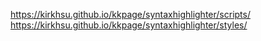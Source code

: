 https://kirkhsu.github.io/kkpage/syntaxhighlighter/scripts/
https://kirkhsu.github.io/kkpage/syntaxhighlighter/styles/


<![CDATA[/* 
<link href='https://kirkhsu.github.io/kkpage/syntaxhighlighter/styles/shCore.css' rel='stylesheet' type='text/css'/>
<link href='https://kirkhsu.github.io/kkpage/syntaxhighlighter/styles/shThemeDefault.css' rel='stylesheet' type='text/css'/>
<script src='https://kirkhsu.github.io/kkpage/syntaxhighlighter/scripts/shCore.js' type='text/javascript'/>
<script src='https://kirkhsu.github.io/kkpage/syntaxhighlighter/scripts/shBrushJava.js' type='text/javascript'/>
<script src='https://kirkhsu.github.io/kkpage/syntaxhighlighter/scripts/shBrushXml.js' type='text/javascript'/>
<script src='https://kirkhsu.github.io/kkpage/syntaxhighlighter/scripts/shBrushBash.js' type='text/javascript'/>
<script src='https://kirkhsu.github.io/kkpage/syntaxhighlighter/scripts/shBrushSql.js' type='text/javascript'/>
<script src='https://kirkhsu.github.io/kkpage/syntaxhighlighter/scripts/shBrushJScript.js' type='text/javascript'/>
<script src='https://kirkhsu.github.io/kkpage/syntaxhighlighter/scripts/shBrushObjC.js' type='text/javascript'/>
<script src='https://kirkhsu.github.io/kkpage/syntaxhighlighter/scripts/shBrushSwift.js' type='text/javascript'/>
<script src='https://kirkhsu.github.io/kkpage/syntaxhighlighter/scripts/jsencryption.js' type='text/javascript'/>
]]>